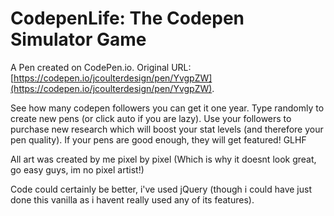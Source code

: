 # CodepenLife: The Codepen Simulator Game

A Pen created on CodePen.io. Original URL: [https://codepen.io/jcoulterdesign/pen/YvgpZW](https://codepen.io/jcoulterdesign/pen/YvgpZW).

See how many codepen followers you can get it one year. Type randomly to create new pens (or click auto if you are lazy). Use your followers to purchase new research which will boost your stat levels (and therefore your pen quality). If your pens are good enough, they will get featured! GLHF 

All art was created by me pixel by pixel (Which is why it doesnt look great, go easy guys, im no pixel artist!)

Code could certainly be better, i've used jQuery (though i could have just done this vanilla as i havent really used any of its features).  